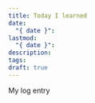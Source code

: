 ```yaml
---
title: Today I learned
date:
  "{ date }": 
lastmod:
  "{ date }": 
description: 
tags: 
draft: true
---
```

My log entry